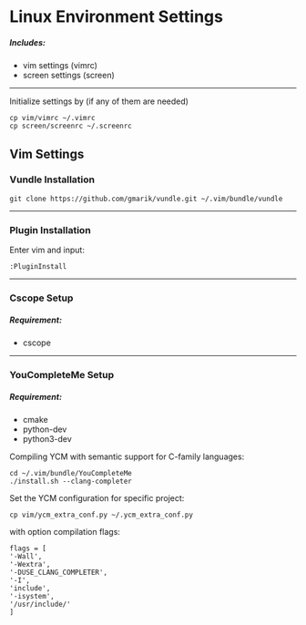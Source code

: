 # Linux Environment Settings
##### Includes:
* vim settings (vimrc)
* screen settings (screen)

*** 
Initialize settings by (if any of them are needed)
```
cp vim/vimrc ~/.vimrc
cp screen/screenrc ~/.screenrc
```

## Vim Settings
### Vundle Installation
```
git clone https://github.com/gmarik/vundle.git ~/.vim/bundle/vundle
```
*** 
### Plugin Installation
Enter vim and input:
```
:PluginInstall
```
*** 
### Cscope Setup
##### Requirement:
* cscope
*** 
### YouCompleteMe Setup
##### Requirement:
* cmake
* python-dev 
* python3-dev

Compiling YCM with semantic support for C-family languages:
```
cd ~/.vim/bundle/YouCompleteMe
./install.sh --clang-completer
```
Set the YCM configuration for specific project:
```
cp vim/ycm_extra_conf.py ~/.ycm_extra_conf.py
```

with option compilation flags:
```
flags = [
'-Wall',
'-Wextra',
'-DUSE_CLANG_COMPLETER',
'-I',
'include',
'-isystem',
'/usr/include/'
]
```
